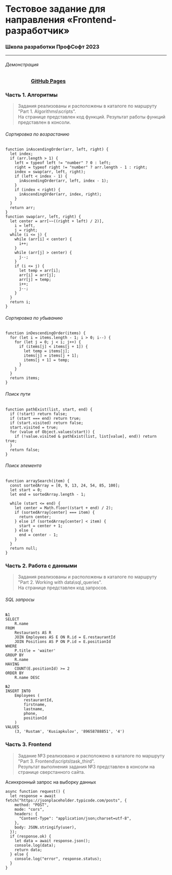 # Тестовое задание для направления «Frontend-разработчик»  
### Школа разработки ПрофСофт 2023  
---
###### Демонстрация
<dl>
  <dd>
    <dl>
      <dd>
        <h3><a href="https://riorustik.github.io/profsoft-test-task/">GitHub Pages</a></h3>
      </dd>
    </dl>
  </dd>
</dl> 


### Часть 1. Алгоритмы  
> Задания реализованы и расположены в каталоге по маршруту "Part 1. Algorithms\scripts\".  
> На странице представлен код функций. Результат работы функций представлен в консоли.

###### Сортировка по возрастанию
```
function inAscendingOrder(arr, left, right) {
  let index;
  if (arr.length > 1) {
    left = typeof left != "number" ? 0 : left;
    right = typeof right != "number" ? arr.length - 1 : right;
    index = swap(arr, left, right);
    if (left < index - 1) {
      inAscendingOrder(arr, left, index - 1);
    }
    if (index < right) {
      inAscendingOrder(arr, index, right);
    }
  }
  return arr;
}
function swap(arr, left, right) {
  let center = arr[~~((right + left) / 2)],
    i = left,
    j = right;
  while (i <= j) {
    while (arr[i] < center) {
      i++;
    }
    while (arr[j] > center) {
      j--;
    }
    if (i <= j) {
      let temp = arr[i];
      arr[i] = arr[j];
      arr[j] = temp;
      i++;
      j--;
    }
  }
  return i;
}
```

###### Сортировка по убыванию
```
function inDescendingOrder(items) {
  for (let i = items.length - 1; i > 0; i--) {
    for (let j = 0; j < i; j++) {
      if (items[j] < items[j + 1]) {
        let temp = items[j];
        items[j] = items[j + 1];
        items[j + 1] = temp;
      }
    }
  }
  return items;
}
```
###### Поиск пути
```
function pathExist(list, start, end) {
  if (!start) return false;
  if (start === end) return true;
  if (start.visited) return false;
  start.visited = true;
  for (value of Object.values(start)) {
    if (!value.visited & pathExist(list, list[value], end)) return true;
  }
  return false;
}
```
###### Поиск элемента
```
function arraySearch(item) {
  const sortedArray = [0, 9, 13, 24, 54, 85, 100];
  let start = 0;
  let end = sortedArray.length - 1;

  while (start <= end) {
    let center = Math.floor((start + end) / 2);
    if (sortedArray[center] === item) {
      return center;
    } else if (sortedArray[center] < item) {
      start = center + 1;
    } else {
      end = center - 1;
    }
  }
  return null;
}
```

### Часть 2. Работа с данными  
> Задания реализованы и расположены в каталоге по маршруту "Part 2. Working with data\sql_queries".  
> На странице представлен код запросов.

###### SQL запросы
```
№1
SELECT
    R.name
FROM
    Restaurants AS R
    JOIN Employees AS E ON R.id = E.restaurantId
    JOIN Positions AS P ON P.id = E.positionId
WHERE
    P.title = 'waiter'
GROUP BY
    R.name
HAVING
    COUNT(E.positionId) >= 2
ORDER BY
    R.name DESC

№2
INSERT INTO
    Employees (
        restaurantId,
        firstname,
        lastname,
        phone,
        positionId
    )
VALUES
    (3, 'Rustam', 'Kusiapkulov', '89658788851', '4')
```

### Часть 3. Frontend  
> Задание №3 реализовано и расположено в каталоге по маршруту "Part 3. Frontend\scripts\task_third".  
> Результат выполнения задания №3 представлен в консоли на  странице сверстанного сайта.

Асинхронный запрос на выборку данных
```
async function request() {
  let response = await fetch("https://jsonplaceholder.typicode.com/posts", {
    method: "POST",
    mode: "cors",
    headers: {
      "Content-Type": "application/json;charset=utf-8",
    },
    body: JSON.stringify(user),
  });
  if (response.ok) {
    let data = await response.json();
    console.log(data);
    return data;
  } else {
    console.log("error", response.status);
  }
}

```

